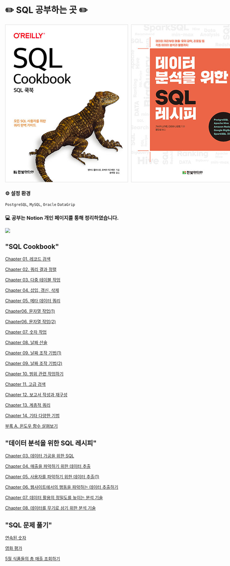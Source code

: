 # ✏️ SQL 공부하는 곳 ✏️

<div style="display: flex;">
    <img src="./img.png" alt="Image 1" style="margin-right: 10px;">
    <img src="./img_1.png" alt="Image 2">
</div>

### ⚙️ 설정 환경
`PostgreSQL`, `MySQL`, `Oracle` `DataGrip`

### 💻 공부는 Notion 개인 페이지를 통해 정리하였습니다.
<a href="https://www.notion.so/moondongmin/SQL-0bb7f9c3fd5a4f20949e2a31bbfa853d">
<img src="https://img.shields.io/badge/Notion-black?style=flat&logo=Notion&logoColor=white"
height="40px"/></a>
<br>

## "SQL Cookbook"

[Chapter 01. 레코드 검색](https://www.notion.so/moondongmin/Chapter-01-e037896e55ae4b48a06f1b8114970824)

[Chapter 02. 쿼리 결과 정렬](https://www.notion.so/moondongmin/Chapter-02-6af45af617944e6ea36d8aedcbf1fc0a)

[Chapter 03. 다중 테이블 작업](https://www.notion.so/moondongmin/Chapter-03-20827c1765f74925ae0f13c62face274)

[Chapter 04. 삽입, 갱신, 삭제](https://www.notion.so/moondongmin/Chapter-04-796042bd350e425dab1fc8fd5a65ad3d)

[Chapter 05. 메타 데이터 쿼리](https://www.notion.so/moondongmin/Chapter-05-ade05b84f92542e4ac69379b7c882d65)

[Chapter06. 문자열 작업(1)](https://www.notion.so/moondongmin/Chapter06-1-004262f2f2204f469c8b47507d6632eb)

[Chapter06. 문자열 작업(2)](https://www.notion.so/moondongmin/Chapter06-2-83d170935be147ee81584bb598e53d35)

[Chapter 07. 숫자 작업](https://www.notion.so/moondongmin/Chapter-07-48003d4fb1594a7db2e4a7e2fc899516)

[Chapter 08. 날짜 산술](https://www.notion.so/moondongmin/Chapter-08-e35d475175274e4caf0122761def4e46)

[Chapter 09. 날짜 조작 기법(1)](https://www.notion.so/moondongmin/Chapter-09-f44cca3df7c4462f960fb9c711baaf96)

[Chapter 09. 날짜 조작 기법(2)](https://www.notion.so/moondongmin/Chapter-09-2-bdac6e95e1d7413b8c383b6bc40b327b)

[Chapter 10. 범위 관련 작업하기](https://www.notion.so/moondongmin/Chapter-10-912119a6f0a9497d82bb13222b466043)

[Chapter 11. 고급 검색](https://www.notion.so/moondongmin/Chapter-11-10586d5a1613484e9236f849eac6f614)

[Chapter 12. 보고서 작성과 재구성](https://www.notion.so/moondongmin/Chapter-12-a022890bad01403ea1a41b9d10673500)

[Chapter 13. 계층적 쿼리](https://www.notion.so/moondongmin/Chapter-13-6031e57af61f45abb671b1a2810d77ed)

[Chapter 14. 기타 다양한 기법](https://www.notion.so/moondongmin/Chapter-14-a61f8294ac654dadbf33925aca819154)

[부록 A. 윈도우 함수 살펴보기](https://www.notion.so/moondongmin/A-e0cc02b279474a5d887d4d0b42f737bc)

## "데이터 분석을 위한 SQL 레시피"
[Chapter 03. 데이터 가공을 위한 SQL](https://www.notion.so/moondongmin/Chapter-03-SQL-fd1521c8ab604cb0bba4aad7597139e9)

[Chapter 04. 매출을 파악하기 위한 데이터 추출](https://www.notion.so/moondongmin/Chapter-04-82146b0a425a43b48382992e75cd0fe7)

[Chapter 05. 사용자를 파악하기 위한 데이터 추출(1)](https://www.notion.so/moondongmin/Chapter-05-1-b5d515db0a9a49a2a8f059e72f78c62f)

[Chapter 06. 웹사이트에서의 행동을 파악하는 데이터 추출하기](https://www.notion.so/moondongmin/Chapter-06-6c13430648624291ae25e8da06db65e0?pvs=4)

[Chapter 07. 데이터 활용의 정밀도를 높이는 분석 기술](https://www.notion.so/moondongmin/Chapter-07-2d0831f214f04026b8e4c6d39abe373e?pvs=4)

[Chapter 08. 데이터를 무기로 삼기 위한 분석 기술](https://www.notion.so/moondongmin/Chapter-08-c796c76926a94ed187dc2923d564a7d3?pvs=4)

## "SQL 문제 풀기"
[연속된 숫자](https://moondongmin.notion.site/332586def5ef4a1591a8e382af52b4d5?pvs=4)

[영화 평가](https://moondongmin.notion.site/8830cc1d4cde49a793ad84eea51e6473?pvs=4)

[5월 식품들의 총 매출 조회하기](https://moondongmin.notion.site/5-9d27bc3ef24d4d7991ffde3895ec1059?pvs=4)
